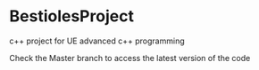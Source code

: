 # BestiolesProject
c++ project for UE advanced c++ programming

Check the Master branch to access the latest version of the code
